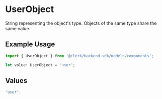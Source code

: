 # UserObject

String representing the object's type. Objects of the same type share the same value.

## Example Usage

```typescript
import { UserObject } from '@clerk/backend-sdk/models/components';

let value: UserObject = 'user';
```

## Values

```typescript
'user';
```
